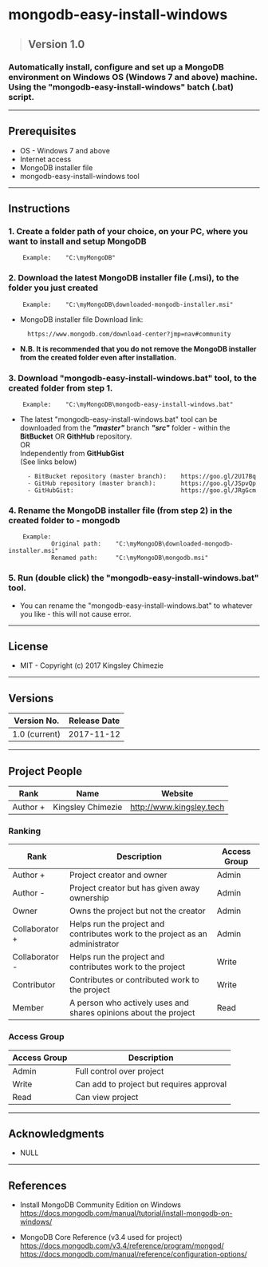 # mongodb-easy-install-windows #

> ## Version 1.0 ##

### Automatically install, configure and set up a MongoDB environment on Windows OS (Windows 7 and above) machine. Using the "mongodb-easy-install-windows" batch (.bat) script. ##


---
## __Prerequisites__ ##
* OS - Windows 7 and above
* Internet access
* MongoDB installer file
* mongodb-easy-install-windows tool


---
## __Instructions__ ##
### 1. Create a folder path of your choice, on your PC, where you want to install and setup MongoDB ###

        Example:    "C:\myMongoDB"


### 2. Download the latest MongoDB installer file (.msi), to the folder you just created ###

        Example:    "C:\myMongoDB\downloaded-mongodb-installer.msi"
    
* MongoDB installer file Download link: 
            
        https://www.mongodb.com/download-center?jmp=nav#community   

* __N.B. It is recommended that you do not remove the MongoDB installer from the created folder even after installation.__

   
### 3. Download "mongodb-easy-install-windows.bat" tool, to the created folder from step 1.   

        Example:    "C:\myMongoDB\mongodb-easy-install-windows.bat"

* The latest "mongodb-easy-install-windows.bat" tool can be downloaded from the ___"master"___ branch ___"src"___ folder - within the __BitBucket__ OR __GithHub__ repository.   
OR   
Independently from __GitHubGist__  
(See links below) 
    
        - BitBucket repository (master branch):    https://goo.gl/2U17Bq  
        - GitHub repository (master branch):       https://goo.gl/JSpvQp  
        - GitHubGist:                              https://goo.gl/JRgGcm


### 4. Rename the MongoDB installer file (from step 2) in the created folder to - __mongodb__ ###

        Example:
                Original path:    "C:\myMongoDB\downloaded-mongodb-installer.msi"
                Renamed path:     "C:\myMongoDB\mongodb.msi"


### 5. Run (double click) the "mongodb-easy-install-windows.bat" tool.
* You can rename the "mongodb-easy-install-windows.bat" to whatever you like - this will not cause error.


---
## __License__ ##
* MIT - Copyright (c) 2017 Kingsley Chimezie


---
## __Versions__ ##
| Version No.   	| Release Date 	|
|---------------	|--------------	|
| 1.0 (current) 	| 2017-11-12   	|


---
## __Project People__ ##
| Rank              	| Name                	| Website                  	|
|-------------------	|-------------------	|--------------------------	|
| Author +        	| Kingsley Chimezie 	| http://www.kingsley.tech 	|



### __Ranking__ ###
| Rank           	| Description                                                                   	| Access Group              	|
|----------------	|-------------------------------------------------------------------------------	|---------------------------	|
| Author +       	| Project creator and owner                                                     	| Admin                     	|
| Author -       	| Project creator but has given away ownership                                  	| Admin                     	|
| Owner          	| Owns the project but not the creator                                          	| Admin                     	|
| Collaborator + 	| Helps run the project and contributes work to the project as an administrator 	| Admin                     	|
| Collaborator - 	| Helps run the project and contributes work to the project                     	| Write                     	|
| Contributor    	| Contributes or contributed work to the project                                	| Write                  	|
| Member         	| A person who actively uses and shares opinions about the project              	| Read                      	|



### __Access Group__ ###
| Access Group | Description                              |
|--------------|------------------------------------------|
| Admin        | Full control over project                |
| Write        | Can add to project but requires approval |
| Read         | Can view project                         |


---
## __Acknowledgments__ ##
* NULL


---
## __References__ ##
* Install MongoDB Community Edition on Windows   
https://docs.mongodb.com/manual/tutorial/install-mongodb-on-windows/

* MongoDB Core Reference (v3.4 used for project)  
https://docs.mongodb.com/v3.4/reference/program/mongod/
https://docs.mongodb.com/manual/reference/configuration-options/